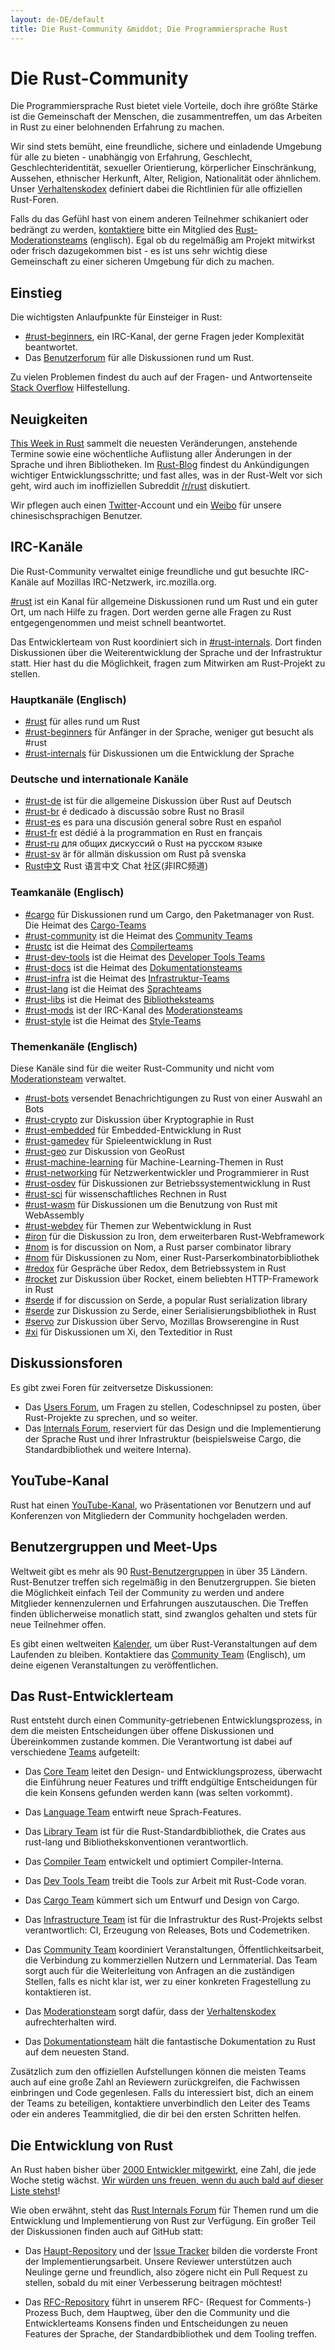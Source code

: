 ```yaml
---
layout: de-DE/default
title: Die Rust-Community &middot; Die Programmiersprache Rust
---
```


# Die Rust-Community

Die Programmiersprache Rust bietet viele Vorteile, doch ihre größte Stärke ist die Gemeinschaft der Menschen, die zusammentreffen, um das Arbeiten in Rust zu einer belohnenden Erfahrung zu machen.

Wir sind stets bemüht, eine freundliche, sichere und einladende Umgebung für alle zu bieten - unabhängig von Erfahrung, Geschlecht, Geschlechteridentität, sexueller Orientierung, körperlicher Einschränkung, Aussehen, ethnischer Herkunft, Alter, Religion, Nationalität oder ähnlichem. Unser [Verhaltenskodex][coc] definiert dabei die Richtlinien für alle offiziellen Rust-Foren.

Falls du das Gefühl hast von einem anderen Teilnehmer schikaniert oder bedrängt zu werden, [kontaktiere][mod_team_email] bitte ein Mitglied des [Rust-Moderationsteams][mod_team] (englisch). Egal ob du regelmäßig am Projekt mitwirkst oder frisch dazugekommen bist - es ist uns sehr wichtig diese Gemeinschaft zu einer sicheren Umgebung für dich zu machen.

[coc]: conduct.html
[mod_team_email]: mailto:rust-mods@rust-lang.org

## Einstieg

Die wichtigsten Anlaufpunkte für Einsteiger in Rust:

- [#rust-beginners][beginners_irc], ein IRC-Kanal, der gerne Fragen jeder Komplexität beantwortet.
- Das [Benutzerforum][users_forum] für alle Diskussionen rund um Rust.

Zu vielen Problemen findest du auch auf der Fragen- und Antwortenseite [Stack Overflow][stack_overflow] Hilfestellung.

[stack_overflow]: https://stackoverflow.com/questions/tagged/rust

## Neuigkeiten

[This Week in Rust][twir] sammelt die neuesten Veränderungen, anstehende Termine sowie eine wöchentliche Auflistung aller Änderungen in der Sprache und ihren Bibliotheken. Im [Rust-Blog][rust_blog] findest du Ankündigungen wichtiger Entwicklungsschritte; und fast alles, was in der Rust-Welt vor sich geht, wird auch im inoffiziellen Subreddit [/r/rust][reddit] diskutiert.

Wir pflegen auch einen [Twitter][twitter]-Account und ein [Weibo][weibo] für unsere chinesischsprachigen Benutzer.

[twir]: https://this-week-in-rust.org/
[rust_blog]: http://blog.rust-lang.org/
[reddit]: https://www.reddit.com/r/rust
[reddit_coc]: https://www.reddit.com/r/rust/comments/2rvrzx/our_code_of_conduct_please_read/
[twitter]: https://twitter.com/rustlang
[weibo]: http://weibo.com/u/5616913483

## IRC-Kanäle

Die Rust-Community verwaltet einige freundliche und gut besuchte IRC-Kanäle auf Mozillas IRC-Netzwerk, irc.mozilla.org.

[#rust][rust_irc] ist ein Kanal für allgemeine Diskussionen rund um Rust und ein guter Ort, um nach Hilfe zu fragen. Dort werden gerne alle Fragen zu Rust entgegengenommen und meist schnell beantwortet.

Das Entwicklerteam von Rust koordiniert sich in [#rust-internals][internals_irc]. Dort finden Diskussionen über die Weiterentwicklung der Sprache und der Infrastruktur statt. Hier hast du die Möglichkeit, fragen zum Mitwirken am Rust-Projekt zu stellen.

### Hauptkanäle (Englisch)

- [#rust][rust_irc] für alles rund um Rust
- [#rust-beginners][beginners_irc] für Anfänger in der Sprache, weniger gut besucht als #rust
- [#rust-internals][internals_irc] für Diskussionen um die Entwicklung der Sprache

### Deutsche und internationale Kanäle

- [#rust-de][de_irc] ist für die allgemeine Diskussion über Rust auf Deutsch
- [#rust-br][br_irc] é dedicado à discussão sobre Rust no Brasil
- [#rust-es][es_irc] es para una discusión general sobre Rust en español
- [#rust-fr][fr_irc] est dédié à la programmation en Rust en français
- [#rust-ru][ru_irc] для общих дискуссий о Rust на русском языке
- [#rust-sv](https://chat.mibbit.com/?server=irc.mozilla.org&channel=%23rust-sv) är för allmän diskussion om Rust på svenska
- [Rust中文][cn_org] Rust 语言中文 Chat 社区(非IRC频道)

### Teamkanäle (Englisch)


- [#cargo][cargo_irc] für Diskussionen rund um Cargo, den Paketmanager von Rust. Die Heimat des [Cargo-Teams][cargo_team]
- [#rust-community][community_irc] ist die Heimat des [Community Teams][community_team]
- [#rustc][rustc_irc] ist die Heimat des [Compilerteams][compiler_team]
- [#rust-dev-tools][dev_tools_irc] ist die Heimat des [Developer Tools Teams][dev_tools_team]
- [#rust-docs][docs_irc] ist die Heimat des [Dokumentationsteams][doc_team]
- [#rust-infra][infra_irc] ist die Heimat des [Infrastruktur-Teams][infra_team]
- [#rust-lang][lang_irc] ist die Heimat des [Sprachteams][language_team]
- [#rust-libs][libs_irc] ist die Heimat des [Bibliotheksteams][library_team]
- [#rust-mods][mod_irc] ist der IRC-Kanal des [Moderationsteams][mod_team]
- [#rust-style][style_irc] ist die Heimat des [Style-Teams][style_team]

### Themenkanäle (Englisch)

Diese Kanäle sind für die weiter Rust-Community und nicht vom [Moderationsteam][mod_team] verwaltet.

- [#rust-bots][bots_irc] versendet Benachrichtigungen zu Rust von einer Auswahl an Bots
- [#rust-crypto][crypto_irc] zur Diskussion über Kryptographie in Rust
- [#rust-embedded][embedded_irc] für Embedded-Entwicklung in Rust
- [#rust-gamedev][gamedev_irc] für Spieleentwicklung in Rust
- [#rust-geo][rustgeo_irc] zur Diskussion von GeoRust
- [#rust-machine-learning][machine_learning_irc] für Machine-Learning-Themen in Rust
- [#rust-networking][networking_irc] für Netzwerkentwickler und Programmierer in Rust
- [#rust-osdev][osdev_irc] für Diskussionen zur Betriebssystementwicklung in Rust
- [#rust-sci][sci_irc] für wissenschaftliches Rechnen in Rust
- [#rust-wasm][wasm_irc] für Diskussionen um die Benutzung von Rust mit WebAssembly
- [#rust-webdev][webdev_irc] für Themen zur Webentwicklung in Rust
- [#iron][iron_irc] für die Diskussion zu Iron, dem erweiterbaren Rust-Webframework
- [#nom][nom_irc] is for discussion on Nom, a Rust parser combinator library
- [#nom][nom_irc] für Diskussionen zu Nom, einer Rust-Parserkombinatorbibliothek
- [#redox][redox_irc] für Gespräche über Redox, dem Betriebssystem in Rust
- [#rocket][rocket_irc] zur Diskussion über Rocket, einem beliebten HTTP-Framework in Rust
- [#serde][serde_irc] if for discussion on Serde, a popular Rust serialization library
- [#serde][serde_irc] zur Diskussion zu Serde, einer Serialisierungsbibliothek in Rust
- [#servo][servo_irc] zur Diskussion über Servo, Mozillas Browserengine in Rust
- [#xi][xi_irc] für Diskussionen um Xi, den Texteditior in Rust

[IRC]: https://en.wikipedia.org/wiki/Internet_Relay_Chat
[beginners_irc]: https://chat.mibbit.com/?server=irc.mozilla.org&channel=%23rust-beginners
[bots_irc]: https://chat.mibbit.com/?server=irc.mozilla.org&channel=%23rust-bots
[br_irc]: https://chat.mibbit.com/?server=irc.mozilla.org&channel=%23rust-br
[cargo_irc]: https://chat.mibbit.com/?server=irc.mozilla.org&channel=%23cargo
[cn_org]: https://chat.rust-china.org/
[community_irc]: https://chat.mibbit.com/?server=irc.mozilla.org&channel=%23rust-community
[crypto_irc]: https://chat.mibbit.com/?server=irc.mozilla.org&channel=%23rust-crypto
[de_irc]: https://chat.mibbit.com/?server=irc.mozilla.org&channel=%23rust-de
[es_irc]: https://chat.mibbit.com/?server=irc.mozilla.org&channel=%23rust-es
[embedded_irc]: https://chat.mibbit.com/?server=irc.mozilla.org&channel=%23rust-embedded
[fr_irc]: https://chat.mibbit.com/?server=irc.mozilla.org&channel=%23rust-fr
[gamedev_irc]: https://chat.mibbit.com/?server=irc.mozilla.org&channel=%23rust-gamedev
[internals_irc]: https://chat.mibbit.com/?server=irc.mozilla.org&channel=%23rust-internals
[lang_irc]: https://chat.mibbit.com/?server=irc.mozilla.org&channel=%23rust-lang
[libs_irc]: https://chat.mibbit.com/?server=irc.mozilla.org&channel=%23rust-libs
[networking_irc]: https://chat.mibbit.com/?server=irc.mozilla.org&channel=%23rust-networking
[osdev_irc]: https://chat.mibbit.com/?server=irc.mozilla.org&channel=%23rust-osdev
[ru_irc]: https://chat.mibbit.com/?server=irc.mozilla.org&channel=%23rust-ru
[rust_irc]: https://chat.mibbit.com/?server=irc.mozilla.org&channel=%23rust
[rustc_irc]: https://chat.mibbit.com/?server=irc.mozilla.org&channel=%23rustc
[servo_irc]: https://chat.mibbit.com/?server=irc.mozilla.org&channel=%23servo
[webdev_irc]: https://chat.mibbit.com/?server=irc.mozilla.org&channel=%23rust-webdev
[docs_irc]: https://chat.mibbit.com/?server=irc.mozilla.org&channel=%23rust-docs
[xi_irc]: https://chat.mibbit.com/?server=irc.mozilla.org&channel=%23xi
[dev_tools_irc]: https://chat.mibbit.com/?server=irc.mozilla.org&channel=%23rust-dev-tools
[style_irc]: https://chat.mibbit.com/?server=irc.mozilla.org&channel=%23style
[style_team]: team.html#Style-team
[mod_irc]: https://chat.mibbit.com/?server=irc.mozilla.org&channel=%23mods
[machine_learning_irc]: https://chat.mibbit.com/?server=irc.mozilla.org&channel=%23rust-machine-learning
[hyper_irc]: https://chat.mibbit.com/?server=irc.mozilla.org&channel=%23hyper
[iron_irc]: https://chat.mibbit.com/?server=irc.mozilla.org&channel=%23iron
[redox_irc]: https://chat.mibbit.com/?server=irc.mozilla.org&channel=%23redox
[nom_irc]: https://chat.mibbit.com/?server=irc.mozilla.org&channel=%23nom
[infra_irc]: https://chat.mibbit.com/?server=irc.mozilla.org&channel=%23rust-infra
[rustgeo_irc]: https://chat.mibbit.com/?server=irc.mozilla.org&channel=%23rust-geo
[rocket_irc]: https://chat.mibbit.com/?server=irc.mozilla.org&channel=%23rocket
[serde_irc]: https://chat.mibbit.com/?server=irc.mozilla.org&channel=%23serde
[sci_irc]: https://chat.mibbit.com/?server=irc.mozilla.org&channel=%23rust-sci
[wasm_irc]: https://chat.mibbit.com/?server=irc.mozilla.org&channel=%23rust-wasm


## Diskussionsforen

Es gibt zwei Foren für zeitversetze Diskussionen:

- Das [Users Forum][users_forum], um Fragen zu stellen, Codeschnipsel zu posten, über Rust-Projekte zu sprechen, und so weiter.
- Das [Internals Forum][internals_forum], reserviert für das Design und die Implementierung der Sprache Rust und ihrer Infrastruktur (beispielsweise Cargo, die Standardbibliothek und weitere Interna).

[users_forum]: https://users.rust-lang.org/
[internals_forum]: https://internals.rust-lang.org/

## YouTube-Kanal

Rust hat einen [YouTube-Kanal][youtube_channel], wo Präsentationen vor Benutzern und auf Konferenzen von Mitgliedern der Community hochgeladen werden.

[youtube_channel]: https://www.youtube.com/channel/UCaYhcUwRBNscFNUKTjgPFiA

## Benutzergruppen und Meet-Ups

Weltweit gibt es mehr als 90 [Rust-Benutzergruppen][user_group] in über 35 Ländern. Rust-Benutzer treffen sich regelmäßig in den Benutzergruppen. Sie bieten die Möglichkeit einfach Teil der Community zu werden und andere Mitglieder kennenzulernen und Erfahrungen auszutauschen. Die Treffen finden üblicherweise monatlich statt, sind zwanglos gehalten und stets für neue Teilnehmer offen.

Es gibt einen weltweiten [Kalender][calendar], um über Rust-Veranstaltungen auf dem Laufenden zu bleiben. Kontaktiere das [Community Team][community_team] (Englisch), um deine eigenen Veranstaltungen zu veröffentlichen.

[user_group]: ./user-groups.html
[calendar]: https://www.google.com/calendar/embed?src=apd9vmbc22egenmtu5l6c5jbfc@group.calendar.google.com

## Das Rust-Entwicklerteam

Rust entsteht durch einen Community-getriebenen Entwicklungsprozess, in dem die meisten Entscheidungen über offene Diskussionen und Übereinkommen zustande kommen. Die Verantwortung ist dabei auf verschiedene [Teams][teams] aufgeteilt:

* Das [Core Team][core_team] leitet den Design- und Entwicklungsprozess, überwacht die Einführung neuer Features und trifft endgültige Entscheidungen für die kein Konsens gefunden werden kann (was selten vorkommt).

* Das [Language Team][language_team] entwirft neue Sprach-Features.

* Das [Library Team][library_team] ist für die Rust-Standardbibliothek, die Crates aus rust-lang und Bibliothekskonventionen verantwortlich.

* Das [Compiler Team][compiler_team] entwickelt und optimiert Compiler-Interna.

* Das [Dev Tools Team][dev_tools_team] treibt die Tools zur Arbeit mit Rust-Code voran.

* Das [Cargo Team][cargo_team] kümmert sich um Entwurf und Design von Cargo.

* Das [Infrastructure Team][infra_team] ist für die Infrastruktur des Rust-Projekts selbst verantwortlich: CI, Erzeugung von Releases, Bots und Codemetriken.

* Das [Community Team][community_team] koordiniert Veranstaltungen, Öffentlichkeitsarbeit, die Verbindung zu kommerziellen Nutzern und Lernmaterial. Das Team sorgt auch für die Weiterleitung von Anfragen an die zuständigen Stellen, falls es nicht klar ist, wer zu einer konkreten Fragestellung zu kontaktieren ist.

* Das [Moderationsteam][mod_team] sorgt dafür, dass der [Verhaltenskodex][coc] aufrechterhalten wird.

* Das [Dokumentationsteam][doc_team] hält die fantastische Dokumentation zu Rust auf dem neuesten Stand.

Zusätzlich zum den offiziellen Aufstellungen können die meisten Teams auch auf eine große Zahl an Reviewern zurückgreifen, die Fachwissen einbringen und Code gegenlesen. Falls du interessiert bist, dich an einem der Teams zu beteiligen,
kontaktiere unverbindlich den Leiter des Teams oder ein anderes Teammitglied, die dir bei den ersten Schritten helfen.

[teams]: team.html
[core_team]: team.html#Core-team
[language_team]: team.html#Language-design-team
[library_team]: team.html#Library-team
[compiler_team]: team.html#Compiler-team
[dev_tools_team]: team.html#Dev-tools-team
[cargo_team]: team.html#Cargo-team
[community_team]: team.html#Community-team
[mod_team]: team.html#Moderation-team
[doc_team]: team.html#Documentation-team
[infra_team]: team.html#Infrastructure-team

## Die Entwicklung von Rust

An Rust haben bisher über [2000 Entwickler mitgewirkt][authors], eine Zahl, die jede Woche stetig wächst. [Wir würden uns freuen, wenn du auch bald auf dieser Liste stehst][contribute]!

Wie oben erwähnt, steht das [Rust Internals Forum][internals_forum] für Themen rund um die Entwicklung und Implementierung von Rust zur Verfügung. Ein großer Teil der Diskussionen finden auch auf GitHub statt:

- Das [Haupt-Repository][github] und der [Issue Tracker][issue_tracking] bilden die vorderste Front der Implementierungsarbeit. Unsere Reviewer unterstützen auch Neulinge gerne und freundlich, also zögere nicht ein Pull Request zu stellen, sobald du mit einer Verbesserung beitragen möchtest!

- Das [RFC-Repository][rfcs] führt in unserem RFC- (Request for Comments-) Prozess Buch, dem Hauptweg, über den die Community und die Entwicklerteams Konsens finden und Entscheidungen zu neuen Features der Sprache, der Standardbibliothek und dem Tooling treffen.

[authors]: https://thanks.rust-lang.org/rust/all-time
[contribute]: contribute.html
[github]: https://github.com/rust-lang/rust
[rfcs]: https://github.com/rust-lang/rfcs
[issue_tracking]: https://github.com/rust-lang/rust/issues

